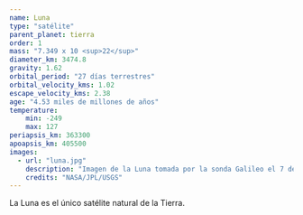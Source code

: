 ```yaml
---
name: Luna
type: "satélite"
parent_planet: tierra
order: 1
mass: "7.349 x 10 <sup>22</sup>"
diameter_km: 3474.8
gravity: 1.62
orbital_period: "27 días terrestres"
orbital_velocity_kms: 1.02
escape_velocity_kms: 2.38
age: "4.53 miles de millones de años"
temperature:
    min: -249
    max: 127
periapsis_km: 363300
apoapsis_km: 405500
images:
  - url: "luna.jpg"
    description: "Imagen de la Luna tomada por la sonda Galileo el 7 de diciembre de 1992."
    credits: "NASA/JPL/USGS"
---
```


La Luna es el único satélite natural de la Tierra.